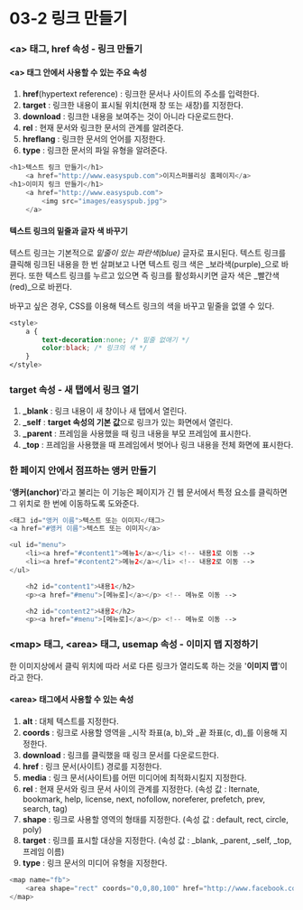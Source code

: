 # 03-2 링크 만들기

### &lt;a&gt; 태그, href 속성 - 링크 만들기

#### &lt;a&gt; 태그 안에서 사용할 수 있는 주요 속성

1. **href**\(hypertext reference\) : 링크한 문서나 사이트의 주소를 입력한다.
2. **target** : 링크한 내용이 표시될 위치\(현재 창 또는 새창\)를 지정한다.
3. **download** : 링크한 내용을 보여주는 것이 아니라 다운로드한다.
4. **rel** : 현재 문서와 링크한 문서의 관계를 알려준다.
5. **hreflang** : 링크한 문서의 언어를 지정한다.
6. **type** : 링크한 문서의 파일 유형을 알려준다.

```php
<h1>텍스트 링크 만들기</h1>
    <a href="http://www.easyspub.com">이지스퍼블리싱 홈페이지</a>
<h1>이미지 링크 만들기</h1>
    <a href="http://www.easyspub.com">
        <img src="images/easyspub.jpg">
    </a>
```

#### 텍스트 링크의 밑줄과 글자 색 바꾸기

텍스트 링크는 기본적으로 _밑줄이 있는 파란색\(blue\)_ 글자로 표시된다. 텍스트 링크를 클릭해 링크된 내용을 한 번 살펴보고 나면 텍스트 링크 색은 _보라색\(purple\)_으로 바뀐다. 또한 텍스트 링크를 누르고 있으면 즉 링크를 활성화시키면 글자 색은 _빨간색\(red\)_으로 바뀐다.

바꾸고 싶은 경우, CSS를 이용해 텍스트 링크의 색을 바꾸고 밑줄을 없앨 수 있다.

```css
<style>
    a {
        text-decoration:none; /* 밑줄 없애기 */
        color:black; /* 링크의 색 */
    }
</style>
```

### target 속성 - 새 탭에서 링크 열기

1. **\_blank** : 링크 내용이 새 창이나 새 탭에서 열린다.
2. **\_self** : **target 속성의 기본 값**으로 링크가 있는 화면에서 열린다.
3. **\_parent** : 프레임을 사용했을 때 링크 내용을 부모 프레임에 표시한다.
4. **\_top** : 프레임을 사용했을 때 프레임에서 벗어나 링크 내용을 전체 화면에 표시한다.

### 한 페이지 안에서 점프하는 앵커 만들기

'**앵커\(anchor\)**'라고 불리는 이 기능은 페이지가 긴 웹 문서에서 특정 요소를 클릭하면 그 위치로 한 번에 이동하도록 도와준다.

```php
<태그 id="앵커 이름">텍스트 또는 이미지</태그>
<a href="#앵커 이름">텍스트 또는 이미지</a>

<ul id="menu">
    <li><a href="#content1">메뉴1</a></li> <!-- 내용1로 이동 -->
    <li><a href="#content2">메뉴2</a></li> <!-- 내용2로 이동 -->
</ul>

    <h2 id="content1">내용1</h2>
    <p><a href="#menu">[메뉴로]</a></p> <!-- 메뉴로 이동 -->

    <h2 id="content2">내용2</h2>
    <p><a href="#menu">[메뉴로]</a></p> <!-- 메뉴로 이동 -->
```

### &lt;map&gt; 태그, &lt;area&gt; 태그, usemap 속성 - 이미지 맵 지정하기

한 이미지상에서 클릭 위치에 따라 서로 다른 링크가 열리도록 하는 것을 '**이미지 맵**'이라고 한다.

#### &lt;area&gt; 태그에서 사용할 수 있는 속성

1. **alt** : 대체 텍스트를 지정한다.
2. **coords** : 링크로 사용할 영역을 _시작 좌표\(a, b\)_와 _끝 좌표\(c, d\)_를 이용해 지정한다.
3. **download** : 링크를 클릭했을 때 링크 문서를 다운로드한다.
4. **href** : 링크 문서\(사이트\) 경로를 지정한다.
5. **media** : 링크 문서\(사이트\)를 어떤 미디어에 최적화시킬지 지정한다.
6. **rel** : 현재 문서와 링크 문서 사이의 관계를 지정한다. \(속성 값 : lternate, bookmark, help, license, next, nofollow, noreferer, prefetch, prev, search, tag\)
7. **shape** : 링크로 사용할 영역의 형태를 지정한다. \(속성 값 : default, rect, circle, poly\)
8. **target** : 링크를 표시할 대상을 지정한다. \(속성 값 : \_blank, \_parent, \_self, \_top, 프레임 이름\)
9. **type** : 링크 문서의 미디어 유형을 지정한다.

```php
<map name="fb">
    <area shape="rect" coords="0,0,80,100" href="http://www.facebook.com" alt="페이스북">
</map>
```



